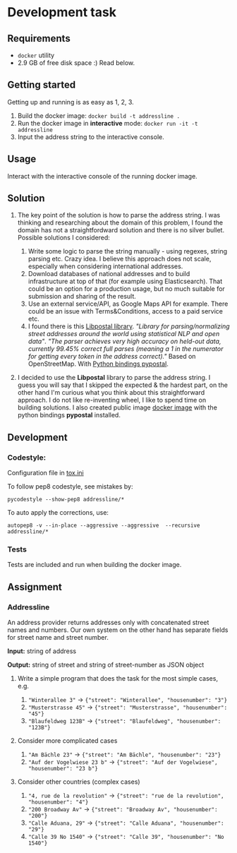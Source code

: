 # Development task

## Requirements

- `docker` utility
- 2.9 GB of free disk space :) Read below.

## Getting started

Getting up and running is as easy as 1, 2, 3.

1. Build the docker image:  `docker build -t addressline .`
2. Run the docker image in **interactive** mode: `docker run -it -t addressline`
3. Input the address string to the interactive console.

## Usage

Interact with the interactive console of the running docker image.

## Solution

1. The key point of the solution is how to parse the address string. I was thinking and researching about the domain of this problem, I found the domain has not a straightfordward solution and there is no silver bullet. Possible solutions I considered:
    1. Write some logic to parse the string manually - using regexes, string parsing etc. Crazy idea. I believe this approach does not scale, especially when considering international addresses.
    2. Download databases of national addresses and to build infrastructure at top of that (for example using Elasticsearch). That could be an option for a production usage, but no much suitable for submission and sharing of the result.
    3. Use an external service/API, as Google Maps API for example. There could be an issue with Terms&Conditions, access to a paid service etc.
    4. I found there is this [Libpostal library](https://github.com/openvenues/libpostal). _"Library for parsing/normalizing street addresses around the world using statistical NLP and open data"_. _"The parser achieves very high accuracy on held-out data, currently 99.45% correct full parses (meaning a 1 in the numerator for getting every token in the address correct)."_ Based on OpenStreetMap.
    With [Python bindings pypostal](https://github.com/openvenues/pypostal).

2. I decided to use the **Libpostal** library to parse the address string. I guess you will say that I skipped the expected & the hardest part, on the other hand I'm curious what you think about this straightforward approach.
I do not like re-inventing wheel, I like to spend time on building solutions.
I also created public image [docker image](https://github.com/wojtylacz/pypostal-docker) with the python bindings **pypostal** installed.


## Development

### Codestyle:
Configuration file in [tox.ini](tox.ini)

To follow pep8 codestyle, see mistakes by:

`pycodestyle --show-pep8 addressline/*`

To auto apply the corrections, use:

`autopep8 -v --in-place --aggressive --aggressive  --recursive addressline/*`

### Tests
Tests are included and run when building the docker image.


## Assignment

### Addressline

An address provider returns addresses only with concatenated street names and numbers. Our own system on the other hand has separate fields for street name and street number.

**Input:** string of address

**Output:** string of street and string of street-number as JSON object

1. Write a simple program that does the task for the most simple cases, e.g.
   1. `"Winterallee 3"` -> `{"street": "Winterallee", "housenumber": "3"}`
   1. `"Musterstrasse 45"` -> `{"street": "Musterstrasse", "housenumber": "45"}`
   1. `"Blaufeldweg 123B"` -> `{"street": "Blaufeldweg", "housenumber": "123B"}`

2. Consider more complicated cases
   1. `"Am Bächle 23"` -> `{"street": "Am Bächle", "housenumber": "23"}`
   1. `"Auf der Vogelwiese 23 b"` -> `{"street": "Auf der Vogelwiese", "housenumber": "23 b"}`

3. Consider other countries (complex cases)
   1. `"4, rue de la revolution"` -> `{"street": "rue de la revolution", "housenumber": "4"}`
   1. `"200 Broadway Av"` -> `{"street": "Broadway Av", "housenumber": "200"}`
   1. `"Calle Aduana, 29"` -> `{"street": "Calle Aduana", "housenumber": "29"}`
   1. `"Calle 39 No 1540"` -> `{"street": "Calle 39", "housenumber": "No 1540"}`
   